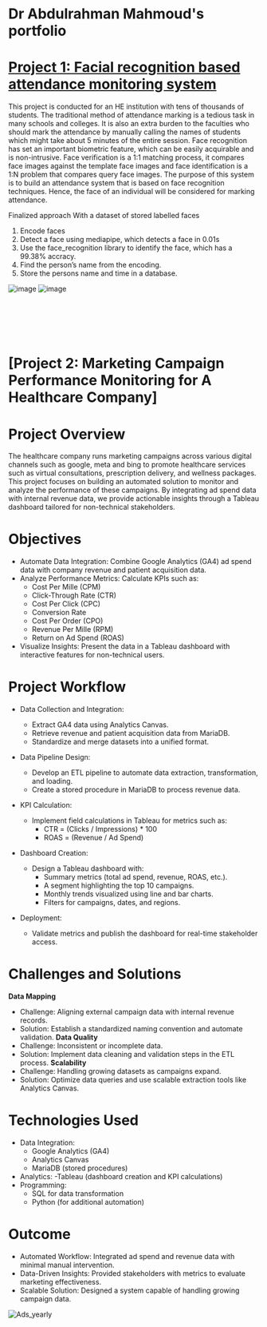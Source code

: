 # Dr Abdulrahman Mahmoud's portfolio

# [Project 1: Facial recognition based attendance monitoring system](https://github.com/phdamg/phdamg.github.io)

This project is conducted for an HE institution with tens of thousands of students. The traditional method of attendance marking is a tedious task in many schools and colleges. It is also an extra burden to the faculties who should mark the attendance by manually calling the names of students which might take about 5 minutes of the entire session. Face recognition has set an important biometric feature, which can be easily acquirable and is non-intrusive. Face verification is a 1:1 matching process, it compares face images against the template face images and face identification is a 1:N problem that compares query face images. The purpose of this system is to build an attendance system that is based on face recognition techniques. Hence, the face of an individual will be considered for marking attendance.

Finalized approach
With a dataset of stored labelled faces
1.	Encode faces
2.	Detect a face using mediapipe, which detects a face in 0.01s
3.	Use the face_recognition library to identify the face, which has a 99.38% accracy.
4.	Find the person’s name from the encoding. 
5.  Store the persons name and time in a database.

![image](https://user-images.githubusercontent.com/114836975/193611560-5423d7f7-76c1-4622-896e-ffa99c526c53.png)
![image](https://user-images.githubusercontent.com/114836975/193612294-a03fbda3-7796-4389-88aa-5a3795680ef2.png)<br/><br/><br/><br/><br/><br/>



# [Project 2: Marketing Campaign Performance Monitoring for A Healthcare Company]

# Project Overview
The healthcare company runs marketing campaigns across various digital channels such as google, meta and bing to promote healthcare services such as virtual consultations, prescription delivery, and wellness packages. This project focuses on building an automated solution to monitor and analyze the performance of these campaigns. By integrating ad spend data with internal revenue data, we provide actionable insights through a Tableau dashboard tailored for non-technical stakeholders.

# Objectives
- Automate Data Integration: Combine Google Analytics (GA4) ad spend data with company revenue and patient acquisition data.
- Analyze Performance Metrics: Calculate KPIs such as:
    - Cost Per Mille (CPM)
    - Click-Through Rate (CTR)
    - Cost Per Click (CPC)
    - Conversion Rate
    - Cost Per Order (CPO)
    - Revenue Per Mille (RPM)
    - Return on Ad Spend (ROAS)
- Visualize Insights: Present the data in a Tableau dashboard with interactive features for non-technical users.

# Project Workflow
- Data Collection and Integration:
  - Extract GA4 data using Analytics Canvas.
  - Retrieve revenue and patient acquisition data from MariaDB.
  - Standardize and merge datasets into a unified format.
- Data Pipeline Design:
  - Develop an ETL pipeline to automate data extraction, transformation, and loading.
  - Create a stored procedure in MariaDB to process revenue data.
- KPI Calculation:
  - Implement field calculations in Tableau for metrics such as:
    - CTR = (Clicks / Impressions) * 100
    - ROAS = (Revenue / Ad Spend)
- Dashboard Creation:
  - Design a Tableau dashboard with:
    - Summary metrics (total ad spend, revenue, ROAS, etc.).
    - A segment highlighting the top 10 campaigns.
    - Monthly trends visualized using line and bar charts.
    - Filters for campaigns, dates, and regions.
- Deployment:

  - Validate metrics and publish the dashboard for real-time stakeholder access.

# Challenges and Solutions
**Data Mapping**
- Challenge: Aligning external campaign data with internal revenue records.
- Solution: Establish a standardized naming convention and automate validation.
**Data Quality**
- Challenge: Inconsistent or incomplete data.
- Solution: Implement data cleaning and validation steps in the ETL process.
**Scalability**
- Challenge: Handling growing datasets as campaigns expand.
- Solution: Optimize data queries and use scalable extraction tools like Analytics Canvas.

# Technologies Used
- Data Integration:
  - Google Analytics (GA4)
  - Analytics Canvas
  - MariaDB (stored procedures)
- Analytics:
  -Tableau (dashboard creation and KPI calculations)
- Programming:
  - SQL for data transformation
  - Python (for additional automation)

# Outcome
- Automated Workflow: Integrated ad spend and revenue data with minimal manual intervention.
- Data-Driven Insights: Provided stakeholders with metrics to evaluate marketing effectiveness.
- Scalable Solution: Designed a system capable of handling growing campaign data.

![Ads_yearly](https://github.com/user-attachments/assets/a3d55f84-845e-4420-99a4-a249c441829a)



